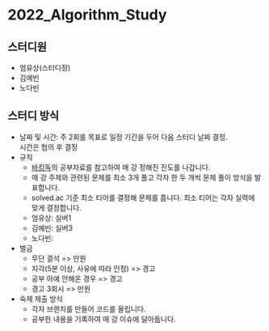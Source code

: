# 2022_Algorithm_Study

## 스터디원
- 엄유상(스터디장)
- 김예빈
- 노다빈

## 스터디 방식
- 날짜 및 시간: 주 2회를 목표로 일정 기간을 두어 다음 스터디 날짜 결정.  
시간은 협의 후 결정
- 규칙
   - [바킹독]()의 공부자료를 참고하여 매 강 정해진 진도를 나갑니다.
   - 매 강 주제와 관련된 문제를 최소 3개 풀고 각자 한 두 개씩 문제 풀이 방식을 발표합니다.
   - solved.ac 기준 최소 티어를 결정해 문제를 풉니다. 최소 티어는 각자 실력에 맞게 결정합니다.
    - 엄유상: 실버1
    - 김예빈: 실버3
    - 노다빈: 
- 벌금
   - 무단 결석 => 만원
   - 지각(5분 이상, 사유에 따라 인정) => 경고
   - 공부 아예 안해온 경우 => 경고
   - 경고 3회시 => 만원
- 숙제 제출 방식
   - 각자 브랜치를 만들어 코드를 올립니다.
   - 공부한 내용을 기록하여 매 강 이슈에 달아둡니다.
